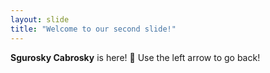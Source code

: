 ```yaml
---
layout: slide
title: "Welcome to our second slide!"
---
```

**Sgurosky Cabrosky** is here! :metal:
Use the left arrow to go back!
